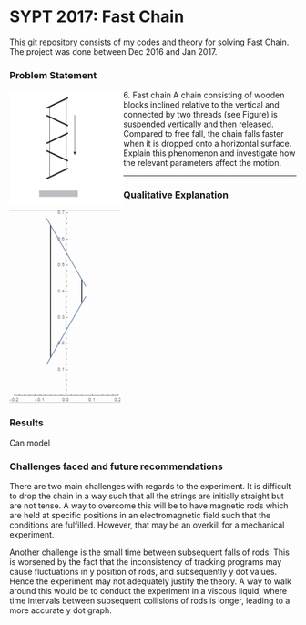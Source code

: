 # SYPT 2017: Fast Chain
This git repository consists of my codes and theory for solving Fast Chain. The project was done between Dec 2016 and Jan 2017.

### Problem Statement
<img align="left" width="200" height="200" src="https://github.com/jianzhi-1/fastchain/blob/master/fastchain.png">
6. Fast chain
A chain consisting of wooden blocks inclined relative to the vertical and connected by two threads (see Figure) is suspended vertically and then released. 
Compared to free fall, the chain falls faster when it is dropped onto a horizontal surface. 
Explain this phenomenon and investigate how the relevant parameters affect the motion.

---

### Qualitative Explanation

![](https://github.com/jianzhi-1/fastchain/blob/master/phi%20%3D%2060.gif)

### Results



Can model

### Challenges faced and future recommendations
There are two main challenges with regards to the experiment. It is difficult to drop the chain 
in a way such that all the strings are initially straight but are not tense. A way to overcome this 
will be to have magnetic rods which are held at specific positions in an electromagnetic field such that the 
conditions are fulfilled. However, that may be an overkill for a mechanical experiment.

Another challenge is the small time between subsequent falls of rods. This is worsened by the fact that the inconsistency 
of tracking programs may cause fluctuations in y position of rods, and subsequently y dot values. Hence 
the experiment may not adequately justify the theory. A way to walk around this would be to conduct the experiment 
in a viscous liquid, where time intervals between subsequent collisions of rods is longer, leading to a more accurate y dot 
graph.